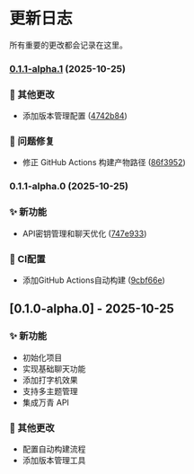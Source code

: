 # 更新日志

所有重要的更改都会记录在这里。
### [0.1.1-alpha.1](https://github.com/ChrisLuckComes/chatbox/compare/v0.1.1-alpha.0...v0.1.1-alpha.1) (2025-10-25)


### 🔨 其他更改

* 添加版本管理配置 ([4742b84](https://github.com/ChrisLuckComes/chatbox/commit/4742b84b163209aa7b02da784f06a1add8d407ba))


### 🐛 问题修复

* 修正 GitHub Actions 构建产物路径 ([86f3952](https://github.com/ChrisLuckComes/chatbox/commit/86f3952d59520e102675aa8d0ff21dde60edeac2))

### 0.1.1-alpha.0 (2025-10-25)


### ✨ 新功能

* API密钥管理和聊天优化 ([747e933](https://github.com/ChrisLuckComes/chatbox/commit/747e933944bcd4c78e8a19424aeaf097493ca29d))


### 🎡 CI配置

* 添加GitHub Actions自动构建 ([9cbf66e](https://github.com/ChrisLuckComes/chatbox/commit/9cbf66e558dd8131153dcf21a9ebfffbbfc02939))

## [0.1.0-alpha.0] - 2025-10-25

### ✨ 新功能

* 初始化项目
* 实现基础聊天功能
* 添加打字机效果
* 支持多主题管理
* 集成万青 API

### 🔨 其他更改

* 配置自动构建流程
* 添加版本管理工具